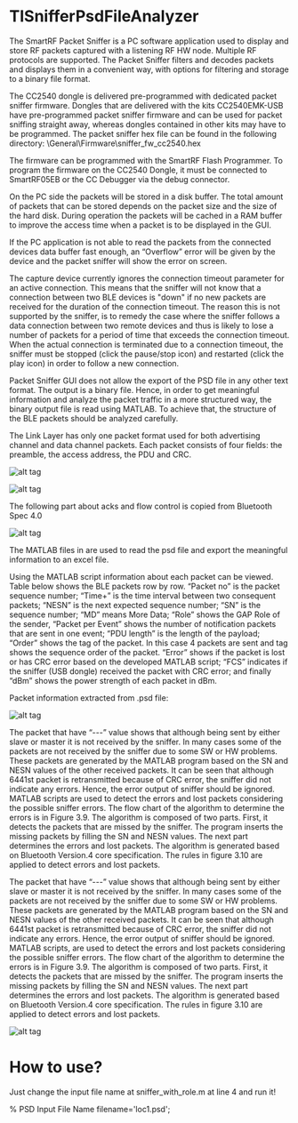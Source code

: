 # TISnifferPsdFileAnalyzer

The SmartRF Packet Sniffer is a PC software application used to display and store RF packets captured with a listening RF HW node. Multiple RF protocols are supported. The Packet Sniffer filters and decodes packets and displays them in a convenient way, with options for filtering and storage to a binary file format.

The CC2540 dongle is delivered pre-programmed with dedicated packet sniffer firmware. Dongles that are delivered with the kits CC2540EMK-USB have pre-programmed packet sniffer firmware and can be used for packet sniffing straight away, whereas dongles contained in other kits may have to be programmed. The packet sniffer hex file can be found in the following directory:  <installation directory>\General\Firmware\sniffer_fw_cc2540.hex

The firmware can be programmed with the SmartRF Flash Programmer. To program the firmware on the CC2540 Dongle, it must be connected to SmartRF05EB or the CC Debugger via the debug connector.

On the PC side the packets will be stored in a disk buffer. The total amount of packets that can be stored depends on the packet size and the size of the hard disk. During operation the packets will be cached in a RAM buffer to improve the access time when a packet is to be displayed in the GUI.

If the PC application is not able to read the packets from the connected devices data buffer fast enough, an “Overflow” error will be given by the device and the packet sniffer will show the error on screen.

The capture device currently ignores the connection timeout parameter for an active connection. This means that the sniffer will not know that a connection between two BLE devices is "down" if no new packets are received for the duration of the connection timeout. The reason this is not supported by the sniffer, is to remedy the case where the sniffer follows a data connection between two remote devices and thus is likely to lose a number of packets for a period of time that exceeds the connection timeout. When the actual connection is terminated due to a connection timeout, the sniffer must be stopped (click the pause/stop icon) and restarted (click the play icon) in order to follow a new connection.

Packet Sniffer GUI does not allow the export of the PSD file in any other text format. The output is a binary file. Hence, in order to get meaningful information and analyze the packet traffic in a more structured way, the binary output file is read using MATLAB. To achieve that, the structure of the BLE packets should be analyzed carefully. 

The Link Layer has only one packet format used for both advertising channel and data channel packets. Each packet consists of four fields: the preamble, the access address, the PDU and CRC.

![alt tag](http://i.imgur.com/6Omo7Ya.png?1)

![alt tag](http://i.imgur.com/EtAt4ot.png?1)

The following part about acks and flow control is copied from Bluetooth Spec 4.0

![alt tag](http://i.imgur.com/7Aehd5F.jpg?1)


The MATLAB files in are used to read the psd file and export the meaningful information to an excel file. 

Using the MATLAB script information about each packet can be viewed. Table below shows the BLE packets row by row. “Packet no” is the packet sequence number; “Time+” is the time interval between two consequent packets; “NESN” is the next expected sequence number; “SN” is the sequence number; “MD” means More Data; “Role” shows the GAP Role of the sender, “Packet per Event” shows the number of notification packets that are sent in one event; “PDU length” is the length of the payload; “Order” shows the tag of the packet. In this case 4 packets are sent and tag shows the sequence order of the packet. “Error” shows if the packet is lost or has CRC error based on the developed MATLAB script; “FCS” indicates if the sniffer (USB dongle) received the packet with CRC error; and finally “dBm” shows the power strength of each packet in dBm.

Packet information extracted from .psd file:

![alt tag](http://i.imgur.com/MC51MD6.png?1)


The packet that have “---” value shows that although being sent by either slave or master it is not received by the sniffer. In many cases some of the packets are not received by the sniffer due to some SW or HW problems. These packets are generated by the MATLAB program based on the SN and NESN values of the other received packets. 
It can be seen that although 6441st packet is retransmitted because of CRC error, the sniffer did not indicate any errors. Hence, the error output of sniffer should be ignored. MATLAB scripts are used to detect the errors and lost packets considering the possible sniffer errors. 
The flow chart of the algorithm to determine the errors is in Figure 3.9. The algorithm is composed of two parts. First, it detects the packets that are missed by the sniffer. The program inserts the missing packets by filling the SN and NESN values. The next part determines the errors and lost packets. The algorithm is generated based on Bluetooth Version.4 core specification. The rules in figure 3.10 are applied to detect errors and lost packets. 

The packet that have “---” value shows that although being sent by either slave or master it is not received by the sniffer. In many cases some of the packets are not received by the sniffer due to some SW or HW problems. These packets are generated by the MATLAB program based on the SN and NESN values of the other received packets. 
It can be seen that although 6441st packet is retransmitted because of CRC error, the sniffer did not indicate any errors. Hence, the error output of sniffer should be ignored. MATLAB scripts, are used to detect the errors and lost packets considering the possible sniffer errors. 
The flow chart of the algorithm to determine the errors is in Figure 3.9. The algorithm is composed of two parts. First, it detects the packets that are missed by the sniffer. The program inserts the missing packets by filling the SN and NESN values. The next part determines the errors and lost packets. The algorithm is generated based on Bluetooth Version.4 core specification. The rules in figure 3.10 are applied to detect errors and lost packets. 

![alt tag](http://i.imgur.com/DHbcdYt.png?1)

# How to use?

Just change the input file name at sniffer_with_role.m at line 4 and run it!

% PSD Input File Name
filename='loc1.psd';


